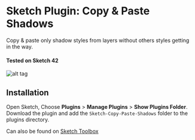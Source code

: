# Sketch Plugin: Copy & Paste Shadows

Copy & paste only shadow styles from layers without others styles getting in the way.
#### Tested on Sketch 42

![alt tag](http://i.imgur.com/kyENNor.gif)


## Installation

Open Sketch, Choose **Plugins** > **Manage Plugins** > **Show Plugins Folder**. Download the plugin and add the `Sketch-Copy-Paste-Shadows` folder to the plugins directory.

Can also be found on [Sketch Toolbox](http://sketchtoolbox.com/)
